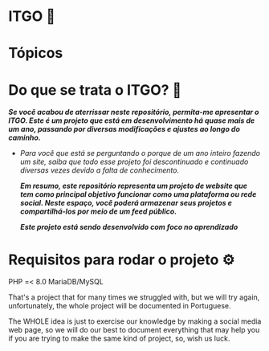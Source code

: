 # ITGO 🌈

# Tópicos

# Do que se trata o ITGO? 🤔

***<p>Se você acabou de aterrissar neste repositório, permita-me apresentar o ITGO. Este é um projeto que está em desenvolvimento há quase mais de um ano, passando por diversas modificações e ajustes ao longo do caminho.</p>***
  - *Para você que está se perguntando o porque de um ano inteiro fazendo um site, saiba que todo esse projeto foi descontinuado e continuado diversas vezes devido a falta de conhecimento.*
***<p>Em resumo, este repositório representa um projeto de website que tem como principal objetivo funcionar como uma plataforma ou rede social. Neste espaço, você poderá armazenar seus projetos e compartilhá-los por meio de um feed público.<p>***
***<p>Este projeto está sendo desenvolvido com foco no aprendizado<p>***

# Requisitos para rodar o projeto ⚙️

PHP =< 8.0
MariaDB/MySQL


That's a project that for many times we struggled with, but we will try again, unfortunately, the whole project will be documented in Portuguese.

The WHOLE idea is just to exercise our knowledge by making a social media web page, so we will do our best to document everything that may help you if you are trying to make the same kind of project, so, wish us luck.

